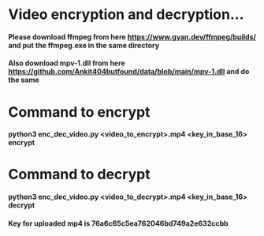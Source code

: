 # Video encryption and decryption...
#### Please download ffmpeg from here https://www.gyan.dev/ffmpeg/builds/ and put the ffmpeg.exe in the same directory
#### Also download mpv-1.dll from here https://github.com/Ankit404butfound/data/blob/main/mpv-1.dll and do the same

# Command to encrypt
#### python3 enc_dec_video.py <video_to_encrypt>.mp4 <key_in_base_16> encrypt

# Command to decrypt
#### python3 enc_dec_video.py <video_to_decrypt>.mp4 <key_in_base_16> decrypt

#### Key for uploaded mp4 is 76a6c65c5ea762046bd749a2e632ccbb
